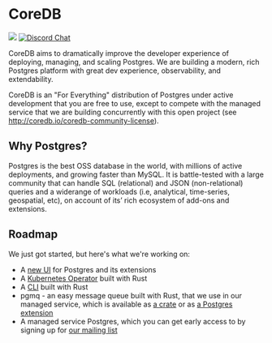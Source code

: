 # CoreDB

[![](https://shields.io/endpoint?url=https://ossrank.com/shield/2103)](https://ossrank.com/p/2103)
[![Discord Chat](https://img.shields.io/discord/1060568981725003789?label=Discord)][Discord]

CoreDB aims to dramatically improve the developer experience of deploying, managing, and scaling
Postgres. We are building a modern, rich Postgres platform with great dev experience,
observability, and extendability.

CoreDB is an "For Everything" distribution of Postgres under active development that you are free to use,
except to compete with the managed service that we are building concurrently with this open project
(see http://coredb.io/coredb-community-license).

## Why Postgres?

Postgres is the best OSS database in the world, with millions of active deployments, and growing faster 
than MySQL. It is battle-tested with a large community that can handle SQL (relational) and JSON 
(non-relational) queries and a widerange of workloads (i.e, analytical, time-series, geospatial, etc), 
on account of its’ rich ecosystem of add-ons and extensions.

## Roadmap

We just got started, but here's what we're working on:

* A [new UI](https://github.com/CoreDB-io/coredb/tree/main/pgUI) for Postgres and its extensions
* A [Kubernetes Operator](https://github.com/CoreDB-io/coredb/tree/main/coredb-operator) built with Rust
* A [CLI](https://github.com/CoreDB-io/coredb/tree/main/coredb-cli) built with Rust
* pgmq - an easy message queue built with Rust, that we use in our managed service, which is available as 
  [a crate](https://github.com/CoreDB-io/coredb/tree/main/crates/pgmq) or as 
  [a Postgres extension](https://github.com/CoreDB-io/coredb/tree/main/extensions/pgmq)
* A managed service Postgres, which you can get early access to by signing up for 
  [our mailing list](https://coredb.io)

[Discord]: https://discord.gg/7bGYA9NPux


